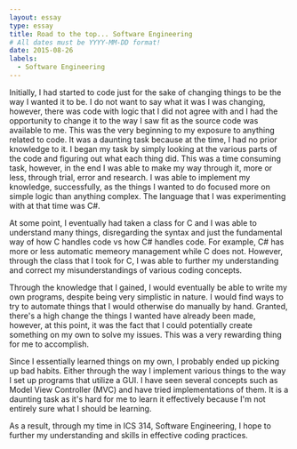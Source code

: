 ```yaml
---
layout: essay
type: essay
title: Road to the top... Software Engineering
# All dates must be YYYY-MM-DD format!
date: 2015-08-26
labels:
  - Software Engineering
---
```


Initially, I had started to code just for the sake of changing things to be the way I wanted it to be. I do not want to say what it was I was changing, however, there was code with logic that I did not agree with and I had the opportunity to change it to the way I saw fit as the source code was available to me. This was the very beginning to my exposure to anything related to code. It was a daunting task because at the time, I had no prior knowledge to it. I began my task by simply looking at the various parts of the code and figuring out what each thing did. This was a time consuming task, however, in the end I was able to make my way through it, more or less, through trial, error and research. I was able to implement my knowledge, successfully, as the things I wanted to do focused more on simple logic than anything complex. The language that I was experimenting with at that time was C#.

At some point, I eventually had taken a class for C and I was able to understand many things, disregarding the syntax and just the fundamental way of how C handles code vs how C# handles code. For example, C# has more or less automatic memeory management while C does not. However, through the class that I took for C, I was able to further my understanding and correct my misunderstandings of various coding concepts.

Through the knowledge that I gained, I would eventually be able to write my own programs, despite being very simplistic in nature. I would find ways to try to automate things that I would otherwise do manually by hand. Granted, there's a high change the things I wanted have already been made, however, at this point, it was the fact that I could potentially create something on my own to solve my issues. This was a very rewarding thing for me to accomplish.

Since I essentially learned things on my own, I probably ended up picking up bad habits. Either through the way I implement various things to the way I set up programs that utilize a GUI. I have seen several concepts such as Model View Controller (MVC) and have tried implementations of them. It is a daunting task as it's hard for me to learn it effectively because I'm not entirely sure what I should be learning.

As a result, through my time in ICS 314, Software Engineering, I hope to further my understanding and skills in effective coding practices.

